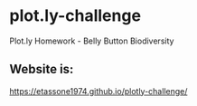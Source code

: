 # plot.ly-challenge
Plot.ly Homework - Belly Button Biodiversity

## Website is:
https://etassone1974.github.io/plotly-challenge/
